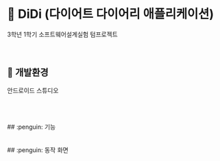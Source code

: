 # :penguin: DiDi (다이어트 다이어리 애플리케이션)
3학년 1학기 소프트웨어설계실험 텀프로젝트
</br>
</br>
</br>
## :penguin: 개발환경
안드로이드 스튜디오

</br>
</br>
</br>
## :penguin: 기능
</br>
</br>
</br>
## :penguin: 동작 화면
</br>
</br>
</br>
